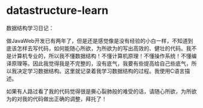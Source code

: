 # datastructure-learn
数据结构学习日记：

做JavaWeb开发已有两年了，但是还是感觉像是没有经验的小白一样，不知道到底该怎样去写代码，如何能随心所欲，为所欲为的写出高效的、健壮的代码。我不是计算机专业的，所以我不懂数据结构！不懂计算机原理！不懂操作系统！不懂编译原理等。因此我觉得我是不完整的，没有底气，我要有些提高给自己些底气，所以我决定学习数据结构。这里就记录着我学习数据结构的过程。我使用C语言描述。

如果有人路过看了我的代码觉得很是撕心裂肺般的难受的话，请随心所欲，为所欲为的对我的代码做出正确的调整，拜托了！
